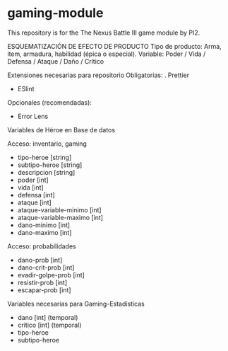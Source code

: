 # gaming-module
This repository is for the The Nexus Battle III game module by PI2.

ESQUEMATIZACIÓN DE EFECTO DE PRODUCTO
Tipo de producto: Arma, item, armadura, habilidad (épica o especial). 
Variable: Poder / Vida / Defensa / Ataque / Daño / Crítico 


Extensiones necesarias para repositorio
Obligatorias:
. Prettier
- ESlint

Opcionales (recomendadas):
- Error Lens

Variables de Héroe en Base de datos

Acceso: inventario, gaming
- tipo-heroe [string]
- subtipo-heroe [string]
- descripcion [string]
- poder [int]
- vida [int]
- defensa [int]
- ataque [int]
- ataque-variable-minimo [int]
- ataque-variable-maximo [int]
- dano-minimo [int]
- dano-maximo [int]
 
Acceso: probabilidades 
- dano-prob [int]
- dano-crit-prob [int]
- evadir-golpe-prob [int]
- resistir-prob [int]
- escapar-prob [int]

Variables necesarias para Gaming-Estadísticas
- dano [int] (temporal)
- critico [int] (temporal)
- tipo-heroe
- subtipo-heroe 
